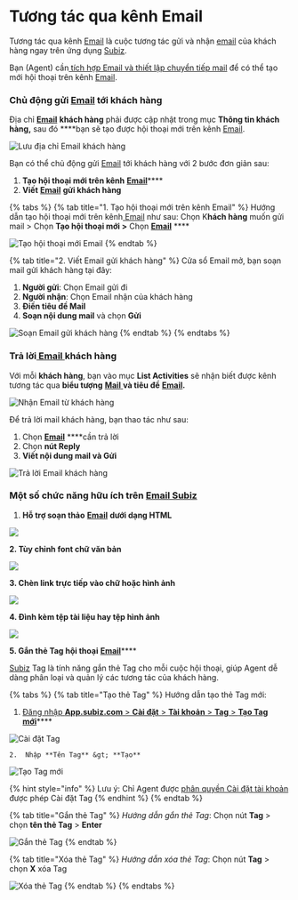 # Tương tác qua kênh Email

Tương tác qua kênh [Email](https://subiz.com/vi/email.html) là cuộc tương tác gửi và nhận [email](https://subiz.com/vi/email.html) của khách hàng ngay trên ứng dụng [Subiz](https://subiz.com/vi/).

Bạn \(Agent\) cần[ tích hợp Email và thiết lập chuyển tiếp mail](https://subiz.gitbook.io/subiz-document/~/edit/primary/bat-dau-voi-subiz/thiet-lap-moi-truong-tuong-tac/tich-hop-su-dung-email-tren-subiz) để có thể tạo mới hội thoại trên kênh [Email](https://subiz.com/vi/email.html).

### Chủ động gửi [Email](https://subiz.com/vi/email.html) tới khách hàng

Địa chỉ [**Email**](https://subiz.com/vi/email.html) **khách hàng** phải được cập nhật trong mục **Thông tin khách hàng,** sau đó ****bạn sẽ tạo được hội thoại mới trên kênh [Email](https://subiz.com/vi/email.html).

![L&#x1B0;u &#x111;&#x1ECB;a ch&#x1EC9; Email kh&#xE1;ch h&#xE0;ng](../../.gitbook/assets/xem-email%20%281%29.jpg)

Bạn có thể chủ động gửi [Email](https://subiz.com/vi/email.html) tới khách hàng với 2 bước đơn giản sau:

1. **Tạo hội thoại mới trên kênh** [**Email**](https://subiz.com/vi/email.html)\*\*\*\*
2. **Viết** [**Email**](https://subiz.com/vi/email.html) **gửi khách hàng**

{% tabs %}
{% tab title="1. Tạo hội thoại mới trên kênh Email" %}
Hướng dẫn tạo hội thoại mới trên kênh[ Email](https://subiz.com/vi/email.html) như sau: Chọn K**hách hàng** muốn gửi mail &gt; Chọn **Tạo hội thoại mới &gt;** Chọn [**Email**](https://subiz.com/vi/email.html) ****

![T&#x1EA1;o h&#x1ED9;i tho&#x1EA1;i m&#x1EDB;i Email](../../.gitbook/assets/tao-hoi-thoai-email.jpg)
{% endtab %}

{% tab title="2. Viết Email gửi khách hàng" %}
Cửa sổ Email mở, bạn soạn mail gửi khách hàng tại đây:

1. **Người gửi**: Chọn Email gửi đi 
2. **Người nhận**: Chọn Email nhận của khách hàng 
3. **Điền tiêu đề Mail**
4. **Soạn nội dung mail** và chọn **Gửi**

![So&#x1EA1;n Email g&#x1EED;i kh&#xE1;ch h&#xE0;ng](../../.gitbook/assets/viet-email-khach-hang.png)
{% endtab %}
{% endtabs %}

###  Trả lời[ Email ](https://subiz.com/vi/email.html)khách hàng

Với mỗi **khách hàng**, bạn vào mục **List Activities** sẽ nhận biết được kênh tương tác qua **biểu tượng** [**Mail** ](https://subiz.com/vi/email.html)**và tiêu đề** [**Email**](https://subiz.com/vi/email.html)**.** 

![Nh&#x1EAD;n Email t&#x1EEB; kh&#xE1;ch h&#xE0;ng](../../.gitbook/assets/tra-loi-mail-kh.jpg)

Để trả lời mail khách hàng, bạn thao tác như sau:

1. Chọn [**Email**](https://subiz.com/vi/email.html) ****cần trả lời
2. Chọn **nút Reply**
3. **Viết nội dung mail và Gửi**

![Tr&#x1EA3; l&#x1EDD;i Email kh&#xE1;ch h&#xE0;ng](../../.gitbook/assets/tra-loi-mail-kh-2.jpg)

### Một số chức năng hữu ích trên [Email Subiz](https://subiz.com/vi/email.html)

1. **Hỗ trợ soạn thảo** [**Email**](https://subiz.com/vi/email.html) **dưới dạng HTML**

![](../../.gitbook/assets/code%20%281%29.jpg)

  **2. Tùy chỉnh font chữ văn bản**

![](../../.gitbook/assets/font%20%281%29.jpg)

**3. Chèn link trực tiếp vào chữ hoặc hình ảnh**

![](../../.gitbook/assets/link%20%281%29.jpg)

**4. Đình kèm tệp tài liệu hay tệp hình ảnh**

![](../../.gitbook/assets/upload-file.jpg)

**5. Gắn thẻ Tag hội thoại** [**Email**](https://subiz.com/vi/email.html)\*\*\*\*

[Subiz](https://subiz.com/vi/) Tag là tính năng gắn thẻ Tag cho mỗi cuộc hội thoại, giúp Agent dễ dàng phân loại và quản lý các tương tác của khách hàng. 

{% tabs %}
{% tab title="Tạo thẻ Tag" %}
Hướng dẫn tạo thẻ Tag mới:

1. [Đăng nhập **App.subiz.com** &gt; **Cài đặt** &gt; **Tài khoản** &gt; **Tag** &gt; **Tạo Tag mới**](https://app.subiz.com/settings/tags)\*\*\*\*

![C&#xE0;i &#x111;&#x1EB7;t Tag](../../.gitbook/assets/tao-tag%20%281%29.jpg)

    2.  Nhập **Tên Tag** &gt; **Tạo**​

![T&#x1EA1;o Tag m&#x1EDB;i](../../.gitbook/assets/tag-moi%20%282%29.jpg)

{% hint style="info" %}
Lưu ý: Chỉ Agent được [phân quyền Cài đặt tài khoản](https://subiz.gitbook.io/subiz-document/~/edit/primary/bat-dau-voi-subiz/untitled/quan-ly-agent/cac-loai-agent#phan-quyen-tai-khoan-agent) được phép Cài đặt Tag​
{% endhint %}
{% endtab %}

{% tab title="Gắn thẻ Tag" %}
_Hướng dẫn gắn thẻ Tag_: Chọn nút **Tag** &gt; chọn **tên thẻ Tag** &gt; **Enter**

![G&#x1EAF;n th&#x1EBB; Tag](../../.gitbook/assets/7.-tag-ht%20%284%29.jpg)
{% endtab %}

{% tab title="Xóa thẻ Tag" %}
_Hướng dẫn xóa thẻ Tag_: Chọn nút **Tag** &gt; chọn **X** xóa Tag

![X&#xF3;a th&#x1EBB; Tag](../../.gitbook/assets/8.-xoa-tag%20%282%29.jpg)
{% endtab %}
{% endtabs %}















